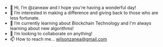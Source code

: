 - 👋 Hi, I’m @zaneaw and I hope you're having a wonderful day!
- 👀 I’m interested in making a difference and giving back to those who are less fortunate.
- 🌱 I’m currently learning about Blockchain Technology and I'm always learning about new algorithms!
- 💞️ I’m looking to collaborate on anything!
- 📫 How to reach me... wilsonzanea@gmail.com

<!---
zaneaw/zaneaw is a ✨ special ✨ repository because its `README.md` (this file) appears on your GitHub profile.
You can click the Preview link to take a look at your changes.
--->
